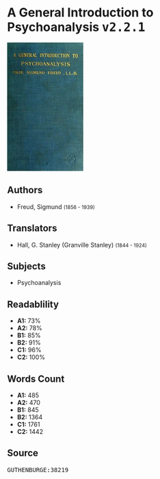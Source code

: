 # A General Introduction to Psychoanalysis <kbd>v2.2.1</kbd>

![](./cover.medium.jpg "")

## Authors


 - Freud, Sigmund <small>(1856 - 1939)</small>

## Translators


 - Hall, G. Stanley (Granville Stanley) <small>(1844 - 1924)</small>

## Subjects


 - Psychoanalysis

## Readablility


 - **A1:** 73%
 - **A2:** 78%
 - **B1:** 85%
 - **B2:** 91%
 - **C1:** 96%
 - **C2:** 100%

## Words Count


 - **A1:** 485
 - **A2:** 470
 - **B1:** 845
 - **B2:** 1364
 - **C1:** 1761
 - **C2:** 1442

## Source


<kbd>GUTHENBURGE:38219</kbd>
